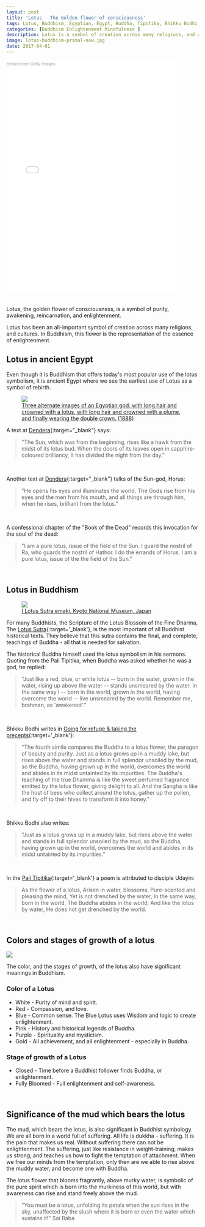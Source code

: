 ```yaml
---
layout: post
title: 'Lotus - The Golden flower of consciousness'
tags: Lotus, Buddhism, Egyptian, Egypt, Buddha, Tipitika, Bhikku Bodhi, Resurrection, Reincarnation
categories: [Buddhism Enlightenment Mindfulness ]
description: Lotus is a symbol of creation across many religions, and cultures. In Buddhism, this flower represents the essence of enlightenment.
image: lotus-buddhism-primal-now.jpg
date: 2017-04-01
---
```

<div class='getty-image'>

<div class="getty embed image" style="background-color:#fff;display:inline-block;font-family:'Helvetica Neue',Helvetica,Arial,sans-serif;color:#a7a7a7;font-size:11px;width:100%;max-width:447px;"><div style="padding:0;margin:0;text-align:left;"><a href="http://www.gettyimages.com/detail/499270770" target="_blank" style="color:#a7a7a7;text-decoration:none;font-weight:normal !important;border:none;display:inline-block;">Embed from Getty Images</a></div><div style="overflow:hidden;position:relative;height:0;padding:132.885906% 0 0 0;width:100%;"><iframe src="//embed.gettyimages.com/embed/499270770?et=zgy7V63tRYp32sNAQVJq3A&tld=com&viewMoreLink=on&sig=yTdRVPYOll__luQJnjJu7Z7l3hbwFEpo0_CjLHUR5IE=&caption=true" width="447" height="594" scrolling="no" frameborder="0" style="display:inline-block;position:absolute;top:0;left:0;width:100%;height:100%;margin:0;"></iframe></div><p style="margin:0;"></p></div>
</div>
&nbsp;

Lotus, the golden flower of consciousness, is a symbol of purity, awakening, reincarnation, and enlightenment.

Lotus has been an all-important symbol of creation across many religions, and cultures. In Buddhism, this flower is the representation of the essence of enlightenment.



## Lotus in ancient Egypt
Even though it is Buddhism that offers today's most popular use of the lotus symbolism, it is ancient Egypt where we see the earliest use of Lotus as a symbol of rebirth.

<figure>
<a href='https://commons.wikimedia.org/wiki/File:Tum_(in_Illustrated_List_of_the_principal_Egyptian_Divinities)_(1888)_-_TIMEA.jpg' target='_blank'>
<img src='https://upload.wikimedia.org/wikipedia/commons/0/0d/Tum_%28in_Illustrated_List_of_the_principal_Egyptian_Divinities%29_%281888%29_-_TIMEA.jpg' />
<figcaption>Three alternate images of an Egyptian god: with long hair and crowned with a lotus, with long hair and crowned with a plume, and finally wearing the double crown. (1888)</figcaption>
</a>
</figure>



A text at [Dendera](https://en.wikipedia.org/wiki/Dendera){:target="_blank"} says:

> "The Sun, which was from the beginning, rises like a hawk from the midst of its lotus bud. When the doors of its leaves open in sapphire-coloured brilliancy, it has divided the night from the day."


&nbsp;


Another text at [Dendera](https://en.wikipedia.org/wiki/Dendera){:target="_blank"} talks of the Sun-god, Horus:

> "He opens his eyes and illuminates the world. The Gods rise from his eyes and the men from his mouth, and all things are through him, when he rises, brilliant from the lotus."


&nbsp;


A confessional chapter of the "Book of the Dead" records this invocation for the soul of the dead:

> "I am a pure lotus, issue of the field of the Sun. I guard the nostril of Ra, who guards the nostril of Hathor. I do the errands of Horus. I am a pure lotus, issue of the the field of the Sun."


&nbsp;

## Lotus in Buddhism

<figure>
<a href='https://commons.wikimedia.org/wiki/File:Lotus_Sutra_emaki_(Kyoto_National_Museum).jpg' target='_blank'>
<img src='https://upload.wikimedia.org/wikipedia/commons/thumb/5/51/Lotus_Sutra_emaki_%28Kyoto_National_Museum%29.jpg/1280px-Lotus_Sutra_emaki_%28Kyoto_National_Museum%29.jpg' />
<figcaption>I Lotus Sutra emaki, Kyoto National Museum, Japan</figcaption>
</a>
</figure>




For many Buddhists, the Scripture of the Lotus Blossom of the Fine Dharma, The [Lotus Sutra](http://www.cttbusa.org/lotus/lotus_contents.asp){:target='_blank'}, is the most important of all Buddhist historical texts. They believe that this sutra contains the final, and complete, teachings of Buddha - all that is needed for salvation.



The historical Buddha himself used the lotus symbolism in his sermons. Quoting from the Pali Tipitika, when Buddha was asked whether he was a god, he replied:

>"Just like a red, blue, or white lotus -- born in the water, grown in the water, rising up above the water -- stands unsmeared by the water, in the same way I -- born in the world, grown in the world, having overcome the world -- live unsmeared by the world. Remember me, brahman, as 'awakened'."



&nbsp;



Bhikku Bodhi writes in [Going for refuge & taking the precepts](http://www.accesstoinsight.org/lib/authors/bodhi/wheel282.html#ref8){:target='_blank'}:





> "The fourth simile compares the Buddha to a lotus flower, the paragon of beauty and purity. Just as a lotus grows up in a muddy lake, but rises above the water and stands in full splendor unsoiled by the mud, so the Buddha, having grown up in the world, overcomes the world and abides in its midst untainted by its impurities. The Buddha's teaching of the true Dhamma is like the sweet perfumed fragrance emitted by the lotus flower, giving delight to all. And the Sangha is like the host of bees who collect around the lotus, gather up the pollen, and fly off to their hives to transform it into honey."


&nbsp;


Bhikku Bodhi also writes:

> "Just as a lotus grows up in a muddy lake, but rises above the water and stands in full splendor unsoiled by the mud, so the Buddha, having grown up in the world, overcomes the world and abides in its midst untainted by its impurities."




&nbsp;



In the [Pali Tipitika](https://en.wikipedia.org/wiki/Tripi%E1%B9%ADaka){:target='_blank'} a poem is attributed to disciple Udayin:

> As the flower of a lotus,
Arisen in water, blossoms,
Pure-scented and pleasing the mind,
Yet is not drenched by the water,
In the same way, born in the world,
The Buddha abides in the world;
And like the lotus by water,
He does not get drenched by the world.

&nbsp;


## Colors and stages of growth of a lotus




<div class='quotation'>
    <a href='https://commons.wikimedia.org/wiki/File:National_Museum_Vietnamese_History_35_(cropped).jpg' target='_blank'>
        <img src="https://upload.wikimedia.org/wikipedia/commons/thumb/a/a5/National_Museum_Vietnamese_History_35_%28cropped%29.jpg/576px-National_Museum_Vietnamese_History_35_%28cropped%29.jpg">
    </a>
</div>






The color, and the stages of growth, of the lotus also have significant meanings in Buddhism.

### Color of a Lotus

- White - Purity of mind and spirit.
- Red - Compassion, and love.
- Blue - Common sense. The Blue Lotus uses Wisdom and logic to create enlightenment.
- Pink - History and historical legends of Buddha.
- Purple - Spirituality and mysticism.
- Gold - All achievement, and all enlightenment - especially in Buddha.

### Stage of growth of a Lotus

- Closed - Time before a Buddhist follower finds Buddha, or enlightenment.
- Fully Bloomed - Full enlightenment and self-awareness.


&nbsp;

## Significance of the mud which bears the lotus

The mud, which bears the lotus, is also significant in Buddhist symbology. We are all born in a world full of suffering. All life is dukkha - suffering. It is the pain that makes us real. Without suffering there can not be enlightenment. The suffering, just like resistance in weight-training, makes us strong, and teaches us how to fight the temptation of attachment. When we free our minds from the temptation, only then are we able to rise above the muddy water, and become one with Buddha.


The lotus flower that blooms fragrantly, above murky water, is symbolic of the pure spirit which is born into the murkiness of this world, but with awareness can rise and stand freely above the mud.


> "You must be a lotus, unfolding its petals when the sun rises in the sky, unaffected by the slush where it is born or even the water which sustains it!" Sai Baba
